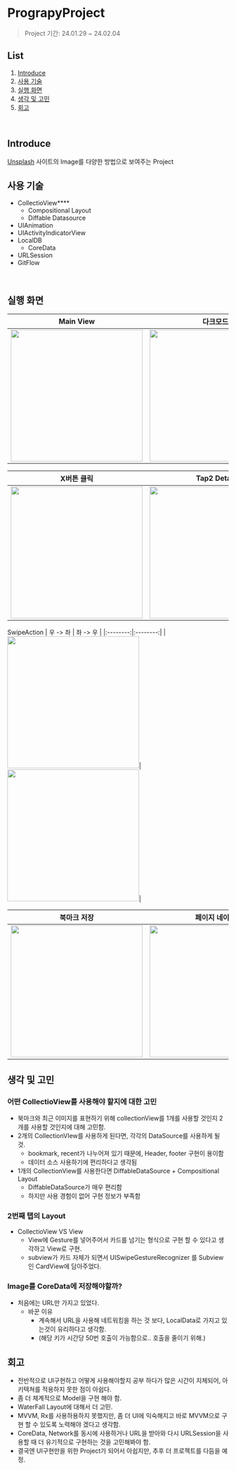 # PrograpyProject
> Project 기간: 24.01.29 ~ 24.02.04

## List
1. [Introduce](#introduce)
2. [사용 기술](#사용-기술)
3. [실행 화면](#실행-화면)
4. [생각 및 고민](#생각-및-고민)
5. [회고](#회고)

<br>

## Introduce

[Unsplash](https://unsplash.com/ko) 사이트의 Image를 다양한 방법으로 보여주는 Project
</br>

## 사용 기술
- CollectioView****
  - Compositional Layout
  - Diffable Datasource
- UIAnimation
- UIActivityIndicatorView
- LocalDB
  - CoreData
- URLSession
- GitFlow

<br>

## 실행 화면

| Main View | 다크모드 | 북마크 클릭 |
|:--------:|:--------:|:--------:|
|<img src="https://github.com/Dylan-yoon/PrograpyProject/assets/77507952/5e966a13-67f9-401b-90f5-2b4c1aadf2f7" width="300">|<img src="https://github.com/Dylan-yoon/PrograpyProject/assets/77507952/749310fa-79b6-4b0e-9a03-57145181c878" width="300">|<img src="https://github.com/Dylan-yoon/PrograpyProject/assets/77507952/4935186b-87d8-41a2-944f-ebcc87518e95" width="300">|

| X버튼 클릭 | Tap2 Detail | Tap2|
|:--------:|:--------:|:--------:|
|<img src="https://github.com/Dylan-yoon/PrograpyProject/assets/77507952/1c336d34-add5-407e-b728-cdfdf21a6357" width="300">|<img src="https://github.com/Dylan-yoon/PrograpyProject/assets/77507952/74bf2f64-c281-4caa-a416-4afec1789f4d" width="300">|<img src="https://github.com/Dylan-yoon/PrograpyProject/assets/77507952/75a11815-3b0e-4ca3-8b17-b075425c83a8" width="300">|

SwipeAction
| 우 -> 좌 | 좌 -> 우 |
|:--------:|:--------:|
|<img src="https://github.com/Dylan-yoon/PrograpyProject/assets/77507952/a697f614-5818-48ba-9755-a441ccfceadd" width="300">|<img src="https://github.com/Dylan-yoon/PrograpyProject/assets/77507952/1971c098-fb06-4b82-96a6-53c212fc3553" width="300">|

| 북마크 저장 | 페이지 네이션 |
|:--------:|:--------:|
|<img src="https://github.com/Dylan-yoon/PrograpyProject/assets/77507952/dd26b0c6-1cdc-4a4b-a99a-84c32231cb84" width="300">|<img src="https://github.com/Dylan-yoon/PrograpyProject/assets/77507952/b96d5c4c-ca76-48da-bf16-0b0ece25875f" width="300">|




## 생각 및 고민
### 어떤 CollectioView를 사용해야 할지에 대한 고민
- 북마크와 최근 이미지를 표현하기 위해 collectionView를 1개를 사용할 것인지 2개를 사용할 것인지에 대해 고민함.
- 2개의 CollectionVIew를 사용하게 된다면, 각각의 DataSource를 사용하게 될 것.
  - bookmark, recent가 나누어져 있기 때문에, Header, footer 구현이 용이함
  - 데이터 소스 사용하기에 편리하다고 생각됨
- 1개의 CollectionView를 사용한다면 DiffableDataSource + Compositional Layout
  - DiffableDataSource가 매우 편리함
  - 하지만 사용 경험이 없어 구현 정보가 부족함
 
### 2번째 탭의 Layout
- CollectioView VS View
  - View에 Gesture를 넣어주어서 카드를 넘기는 형식으로 구현 할 수 있다고 생각하고 View로 구현.
  - subview가 카드 자체가 되면서 UISwipeGestureRecognizer 를 Subview인 CardView에 담아주었다.

### Image를 CoreData에 저장해야할까?
- 처음에는 URL만 가지고 있었다.
  - 바꾼 이유
    - 계속해서 URL을 사용해 네트워킹을 하는 것 보다, LocalData로 가지고 있는것이 유리하다고 생각함.
    - (해당 키가 시간당 50번 호출이 가능함으로.. 호출을 줄이기 위해.)

## 회고
- 전반적으로 UI구현하고 어떻게 사용해야할지 공부 하다가 많은 시간이 지체되어, 아키텍쳐를 적용하지 못한 점이 아쉽다.
- 좀 더 체계적으로 Model을 구현 해야 함.
- WaterFall Layout에 대해서 더 고민.
- MVVM, Rx를 사용하용하지 못했지만, 좀 더 UI에 익숙해지고 바로 MVVM으로 구현 할 수 있도록 노력해야 겠다고 생각함.
- CoreData, Network를 동시에 사용하거나 URL을 받아와 다시 URLSession을 사용할 때 더 유기적으로 구현하는 것을 고민해봐야 함.
- 결국엔 UI구현만을 위한 Project가 되어서 아쉽지만, 추후 더 프로젝트를 다듬을 예정.
